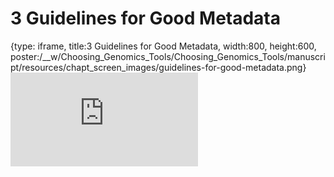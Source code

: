 # 3 Guidelines for Good Metadata
 
{type: iframe, title:3 Guidelines for Good Metadata, width:800, height:600, poster:/__w/Choosing_Genomics_Tools/Choosing_Genomics_Tools/manuscript/resources/chapt_screen_images/guidelines-for-good-metadata.png}
![](https://hutchdatascience.org/Choosing_Genomics_Tools/guidelines-for-good-metadata.html)
 

 
